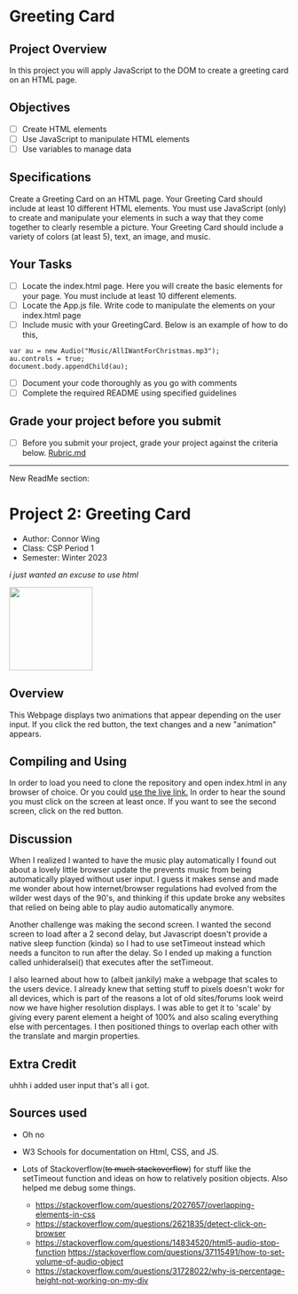 # Greeting Card

## Project Overview
In this project you will apply JavaScript to the DOM to create a greeting card on an HTML page.  

## Objectives

- [ ] Create HTML elements
- [ ] Use JavaScript to manipulate HTML elements
- [ ] Use variables to manage data

## Specifications

Create a Greeting Card on an HTML page.  Your Greeting Card should include at least 10 different HTML elements.  You must use JavaScript (only) to create and manipulate your elements in such a way that they come together to clearly resemble a picture.   Your Greeting Card should include a variety of colors (at least 5), text, an image, and music. 

## Your Tasks

- [ ] Locate the index.html page.  Here you will create the basic elements for your page.  You must include at least 10 different elements. 
- [ ] Locate the App.js file.  Write code to manipulate the elements on your index.html page
- [ ] Include music with your GreetingCard.  Below is an example of how to do this, 

```
var au = new Audio("Music/AllIWantForChristmas.mp3");
au.controls = true;
document.body.appendChild(au);
```

- [ ] Document your code thoroughly as you go with comments
- [ ] Complete the required README using specified guidelines

## Grade your project before you submit

- [ ] Before you submit your project, grade your project against the criteria below. 
	[Rubric.md](Rubric.md)
____________________________________________________________________
New ReadMe section: 
# Project 2: Greeting Card

* Author: Connor Wing
* Class: CSP Period 1
* Semester: Winter 2023

<i>i just wanted an excuse to use html</i>

<img src="https://media.tenor.com/C8MpzwDxl40AAAAM/ltg-low-tier-god.gif" width="150px">

## Overview

This Webpage displays two animations that appear depending on the user input. If you click the red button, the text changes and a new "animation" appears.
## Compiling and Using

In order to load you need to clone the repository and open index.html in any browser of choice. Or you could <a href="https://timberlinecs.github.io/greeting-card-FlyingPotato5/">use the live link.</a> In order to hear the sound you must click on the screen at least once. If you want to see the second screen, click on the red button.

## Discussion

When I realized  I wanted to have the music play automatically I found out about a lovely little browser update the prevents music from being automatically played without user input. I guess it makes sense and made me wonder about how internet/browser regulations had evolved from the wilder west days of the 90's, and thinking if this update broke any websites that relied on being able to play audio automatically anymore. 

Another challenge was making the second screen. I wanted the second screen to load after a 2 second delay, but Javascript doesn't provide a native sleep function (kinda) so I had to use setTimeout instead which needs a funciton to run after the delay. So I ended up making a function called unhideralsei() that executes after the setTimeout.

I also learned about how to (albeit jankily) make a webpage that scales to the users device. I already knew that setting stuff to pixels doesn't wokr for all devices, which is part of the reasons a lot of old sites/forums look weird now we have higher resolution displays. I was able to get it to 'scale' by giving every parent element a height of 100% and also scaling everything else with percentages. I then positioned things to overlap each other with the translate and margin properties.

## Extra Credit

uhhh i added user input that's all i got.

## Sources used

- Oh no
- W3 Schools for documentation on Html, CSS, and JS.
- Lots of Stackoverflow(~~to much stackoverflow~~) for stuff like the setTimeout function and ideas on how to relatively position objects. Also helped me debug some things.

  - https://stackoverflow.com/questions/2027657/overlapping-elements-in-css  
  - https://stackoverflow.com/questions/2621835/detect-click-on-browser 
  - https://stackoverflow.com/questions/14834520/html5-audio-stop-function https://stackoverflow.com/questions/37115491/how-to-set-volume-of-audio-object
  - https://stackoverflow.com/questions/31728022/why-is-percentage-height-not-working-on-my-div
